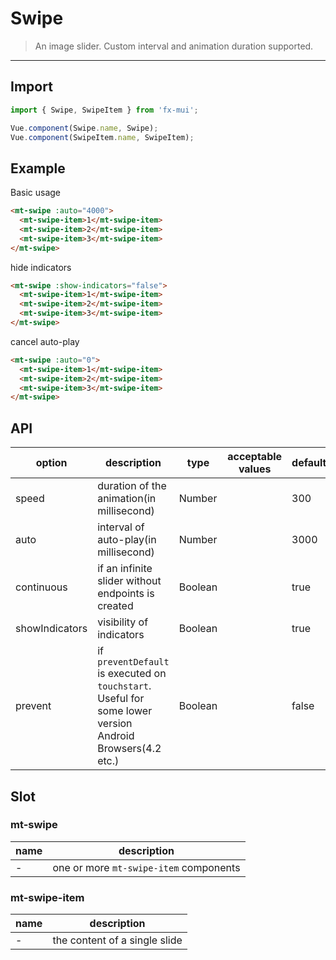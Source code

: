 # Swipe

> An image slider. Custom interval and animation duration supported.

-------------

## Import

```javascript
import { Swipe, SwipeItem } from 'fx-mui';

Vue.component(Swipe.name, Swipe);
Vue.component(SwipeItem.name, SwipeItem);
```

## Example

Basic usage

```html
<mt-swipe :auto="4000">
  <mt-swipe-item>1</mt-swipe-item>
  <mt-swipe-item>2</mt-swipe-item>
  <mt-swipe-item>3</mt-swipe-item>
</mt-swipe>
```

hide indicators

```html
<mt-swipe :show-indicators="false">
  <mt-swipe-item>1</mt-swipe-item>
  <mt-swipe-item>2</mt-swipe-item>
  <mt-swipe-item>3</mt-swipe-item>
</mt-swipe>
```

cancel auto-play

```html
<mt-swipe :auto="0">
  <mt-swipe-item>1</mt-swipe-item>
  <mt-swipe-item>2</mt-swipe-item>
  <mt-swipe-item>3</mt-swipe-item>
</mt-swipe>
```

## API
| option | description | type | acceptable values | default |
|------|-------|---------|-------|--------|
| speed | duration of the animation(in millisecond) | Number | | 300 |
| auto | interval of auto-play(in millisecond) | Number | | 3000 |
| continuous | if an infinite slider without endpoints is created | Boolean | | true |
| showIndicators | visibility of indicators | Boolean | | true |
| prevent | if `preventDefault` is executed on `touchstart`. Useful for some lower version Android Browsers(4.2 etc.) | Boolean | | false |

## Slot

### mt-swipe
| name | description |
|------|--------|
| - | one or more `mt-swipe-item` components |

### mt-swipe-item
| name | description |
|------|--------|
| - | the content of a single slide |
